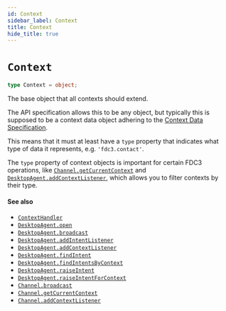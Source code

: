 ```yaml
---
id: Context
sidebar_label: Context
title: Context
hide_title: true
---
```

# `Context`

```typescript
type Context = object;
```

The base object that all contexts should extend.

The API specification allows this to be any object, but typically this is supposed to be a context data object adhering to the [Context Data Specification](../context-spec).

This means that it must at least have a `type` property that indicates what type of data it represents, e.g. `'fdc3.contact'`.

The `type` property of context objects is important for certain FDC3 operations, like [`Channel.getCurrentContext`](Channel#getCurrentContext) and [`DesktopAgent.addContextListener`](DesktopAgent#addContextListener), which allows you to filter contexts by their type.

#### See also
* [`ContextHandler`](ContextHandler)
* [`DesktopAgent.open`](DesktopAgent#open)
* [`DesktopAgent.broadcast`](DesktopAgent#broadcast)
* [`DesktopAgent.addIntentListener`](DesktopAgent#addintentlistener)
* [`DesktopAgent.addContextListener`](DesktopAgent#addcontextlistener)
* [`DesktopAgent.findIntent`](DesktopAgent#findintent)
* [`DesktopAgent.findIntentsByContext`](DesktopAgent#findintentsbycontext)
* [`DesktopAgent.raiseIntent`](DesktopAgent#raiseintent)
* [`DesktopAgent.raiseIntentForContext`](DesktopAgent#raiseIntentForContext)
* [`Channel.broadcast`](Channel#broadcast)
* [`Channel.getCurrentContext`](Cahnnel#getCurrentContext)
* [`Channel.addContextListener`](Cahnnel#addContextListener)
